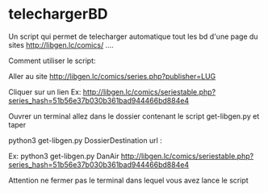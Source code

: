 # telechargerBD
Un script  qui permet de telecharger automatique tout  les bd d'une page du sites http://libgen.lc/comics/   ....


Comment utiliser le script:

Aller au site http://libgen.lc/comics/series.php?publisher=LUG

Cliquer sur un lien Ex: http://libgen.lc/comics/seriestable.php?series_hash=51b56e37b030b361bad944466bd884e4


Ouvrer un terminal allez dans le dossier contenant le script get-libgen.py et taper

python3 get-libgen.py DossierDestination  url :  

Ex: 
python3 get-libgen.py DanAir http://libgen.lc/comics/seriestable.php?series_hash=51b56e37b030b361bad944466bd884e4

Attention ne fermer pas le terminal dans lequel vous avez lance le script
